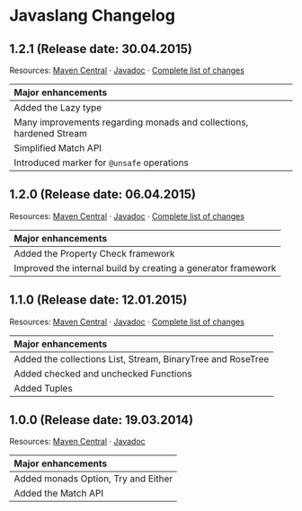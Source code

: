 # Javaslang Changelog

## 1.2.1 (Release date: 30.04.2015)

Resources: [Maven Central](http://search.maven.org/#artifactdetails%7Ccom.javaslang%7Cjavaslang%7C1.2.1%7Cjar) &middot; [Javadoc](http://javaslang.com/javadoc/1.2.1/index.html) &middot; [Complete list of changes](https://github.com/javaslang/javaslang/issues?utf8=✓&q=milestone%3A1.2.1)

| Major enhancements |
| :--- |
| Added the Lazy type |
| Many improvements regarding monads and collections, hardened Stream |
| Simplified Match API |
| Introduced marker for `@unsafe` operations |

## 1.2.0 (Release date: 06.04.2015)

Resources: [Maven Central](http://search.maven.org/#artifactdetails%7Ccom.javaslang%7Cjavaslang%7C1.2.0%7Cjar) &middot; [Javadoc](http://javaslang.com/javadoc/1.2.0/index.html) &middot; [Complete list of changes](https://github.com/javaslang/javaslang/issues?utf8=✓&q=milestone%3A1.2.0)

| Major enhancements |
| :--- |
| Added the Property Check framework |
| Improved the internal build by creating a generator framework |

## 1.1.0 (Release date: 12.01.2015)

Resources: [Maven Central](http://search.maven.org/#artifactdetails%7Ccom.javaslang%7Cjavaslang%7C1.1.0%7Cjar) &middot; [Javadoc](http://javaslang.com/javadoc/1.1.0/index.html) &middot; [Complete list of changes](https://github.com/javaslang/javaslang/issues?utf8=✓&q=milestone%3A1.1.0)

| Major enhancements |
| :--- |
| Added the collections List, Stream, BinaryTree and RoseTree |
| Added checked and unchecked Functions |
| Added Tuples |

## 1.0.0 (Release date: 19.03.2014)

Resources: [Maven Central](http://search.maven.org/#artifactdetails%7Ccom.javaslang%7Cjavaslang%7C1.0.0%7Cjar) &middot; [Javadoc](http://javaslang.com/javadoc/1.0.0/index.html)

| Major enhancements |
| :--- |
| Added monads Option, Try and Either |
| Added the Match API |

